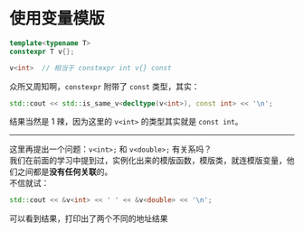 # 使用变量模版
```cpp
template<typename T>
constexpr T v{};

v<int>  // 相当于 constexpr int v{} const
```
众所又周知啊，```constexpr``` 附带了 ```const``` 类型，其实：
```cpp
std::cout << std::is_same_v<decltype(v<int>), const int> << '\n';
```
结果当然是 1 辣，因为这里的 ```v<int>``` 的类型其实就是 ```const int```。  

---
这里再提出一个问题：```v<int>;``` 和 ```v<double>;``` 有关系吗？  
我们在前面的学习中提到过，实例化出来的模版函数，模版类，就连模版变量，他们之间都是**没有任何关联**的。  
不信就试：
```cpp
std::cout << &v<int> << ' ' << &v<double> << '\n';
```
可以看到结果，打印出了两个不同的地址结果
